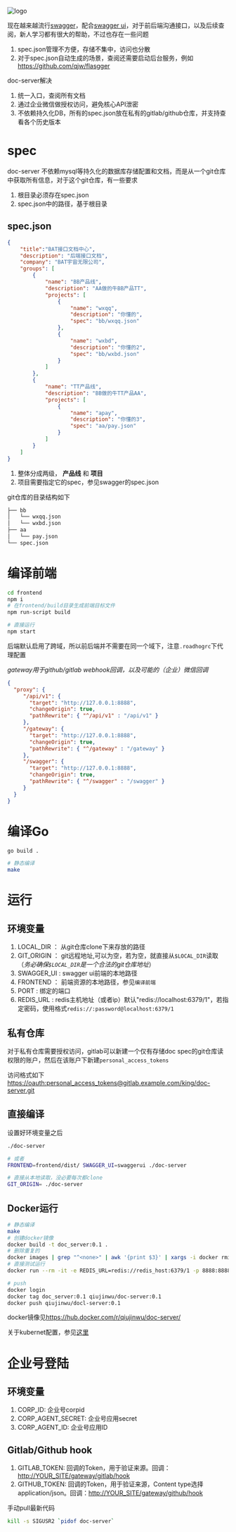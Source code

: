 ![logo](images/1.png)

现在越来越流行[swagger](https://swagger.io/)，配合[swagger ui](https://github.com/swagger-api/swagger-ui)，对于前后端沟通接口，以及后续查阅，新人学习都有很大的帮助，不过也存在一些问题

1. spec.json管理不方便，存储不集中，访问也分散
2. 对于spec.json自动生成的场景，查阅还需要启动后台服务，例如<https://github.com/qjw/flasgger>

doc-server解决

1. 统一入口，查阅所有文档
2. 通过企业微信做授权访问，避免核心API泄密
3. 不依赖持久化DB，所有的spec.json放在私有的gitlab/github仓库，并支持查看各个历史版本


# spec
doc-server 不依赖mysql等持久化的数据库存储配置和文档，而是从一个git仓库中获取所有信息，对于这个git仓库，有一些要求

1. 根目录必须存在spec.json
2. spec.json中的路径，基于根目录

## spec.json
``` json
{
    "title":"BAT接口文档中心",
    "description": "后端接口文档",
    "company": "BAT宇宙无限公司",
    "groups": [
        {
            "name": "BB产品线",
            "description": "AA做的牛BB产品TT",
            "projects": [
                {
                    "name": "wxqq",
                    "description": "你懂的",
                    "spec": "bb/wxqq.json"
                },
                {
                    "name": "wxbd",
                    "description": "你懂的2",
                    "spec": "bb/wxbd.json"
                }
            ]
        },
        {
            "name": "TT产品线",
            "description": "BB做的牛TT产品AA",
            "projects": [
                {
                    "name": "apay",
                    "description": "你懂的3",
                    "spec": "aa/pay.json"
                }
            ]
        }
    ]
}
```

1. 整体分成两级， **产品线** 和 **项目**
2. 项目需要指定它的spec，参见swagger的spec.json

git仓库的目录结构如下
``` bash
├── bb
│   └── wxqq.json
│   └── wxbd.json
├── aa
│   └── pay.json
└── spec.json
```

# 编译前端
``` bash
cd frontend
npm i
# 在frontend/build目录生成前端目标文件
npm run-script build

# 直接运行
npm start
```
后端默认启用了跨域，所以前后端并不需要在同一个域下，注意`.roadhogrc`下代理配置

*gateway用于github/gitlab webhook回调，以及可能的（企业）微信回调*

``` json
{
  "proxy": {
     "/api/v1": {
       "target": "http://127.0.0.1:8888",
       "changeOrigin": true,
       "pathRewrite": { "^/api/v1" : "/api/v1" }
     },
     "/gateway": {
       "target": "http://127.0.0.1:8888",
       "changeOrigin": true,
       "pathRewrite": { "^/gateway" : "/gateway" }
     },
     "/swagger": {
       "target": "http://127.0.0.1:8888",
       "changeOrigin": true,
       "pathRewrite": { "^/swagger" : "/swagger" }
     }
  }
}
```

# 编译Go
``` bash
go build .

# 静态编译
make
```

# 运行
## 环境变量
1. LOCAL_DIR ： 从git仓库clone下来存放的路径
2. GIT_ORIGIN ： git远程地址,可以为空，若为空，就直接从`$LOCAL_DIR`读取（*务必确保`$LOCAL_DIR`是一个合法的git仓库地址*）
3. SWAGGER_UI : swagger ui前端的本地路径
4. FRONTEND ： 前端资源的本地路径，参见`编译前端`
5. PORT : 绑定的端口
6. REDIS_URL : redis主机地址（或者ip）默认"redis://localhost:6379/1"，若指定密码，使用格式`redis://:password@localhost:6379/1`

## 私有仓库
对于私有仓库需要授权访问，gitlab可以新建一个仅有存储doc spec的git仓库读权限的账户，然后在该账户下新建`personal_access_tokens`

访问格式如下<https://oauth:personal_access_tokens@gitlab.example.com/king/doc-server.git>

## 直接编译
设置好环境变量之后
``` bash
./doc-server

# 或者
FRONTEND=frontend/dist/ SWAGGER_UI=swaggerui ./doc-server

# 直接从本地读取，没必要每次都clone
GIT_ORIGIN= ./doc-server
```

## Docker运行
``` bash
# 静态编译
make
# 创建docker镜像
docker build -t doc_server:0.1 .
# 删除重复的
docker images | grep "^<none>" | awk '{print $3}' | xargs -i docker rmi {}
# 直接测试运行
docker run --rm -it -e REDIS_URL=redis://redis_host:6379/1 -p 8888:8888 doc_server:0.1

# push
docker login
docker tag doc_server:0.1 qiujinwu/doc-server:0.1
docker push qiujinwu/docl-server:0.1
```

docker镜像见<https://hub.docker.com/r/qiujinwu/doc-server/>

关于kubernet配置，参见[这里](Kubernete.md)


# 企业号登陆
## 环境变量
1. CORP_ID: 企业号corpid
2. CORP_AGENT_SECRET: 企业号应用secret
3. CORP_AGENT_ID: 企业号应用ID

## Gitlab/Github hook
1. GITLAB_TOKEN: 回调的Token，用于验证来源。回调：<http://YOUR_SITE/gateway/gitlab/hook>
1. GITHUB_TOKEN: 回调的Token，用于验证来源，Content type选择application/json。回调：<http://YOUR_SITE/gateway/github/hook>


手动pull最新代码
``` bash
kill -s SIGUSR2 `pidof doc-server`
```

